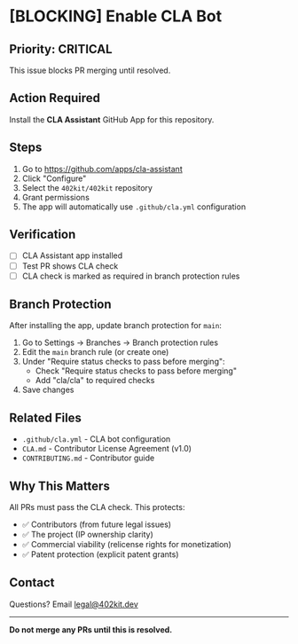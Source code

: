 # [BLOCKING] Enable CLA Bot

## Priority: CRITICAL

This issue blocks PR merging until resolved.

## Action Required

Install the **CLA Assistant** GitHub App for this repository.

## Steps

1. Go to https://github.com/apps/cla-assistant
2. Click "Configure"
3. Select the `402kit/402kit` repository
4. Grant permissions
5. The app will automatically use `.github/cla.yml` configuration

## Verification

- [ ] CLA Assistant app installed
- [ ] Test PR shows CLA check
- [ ] CLA check is marked as required in branch protection rules

## Branch Protection

After installing the app, update branch protection for `main`:

1. Go to Settings → Branches → Branch protection rules
2. Edit the `main` branch rule (or create one)
3. Under "Require status checks to pass before merging":
   - Check "Require status checks to pass before merging"
   - Add "cla/cla" to required checks
4. Save changes

## Related Files

- `.github/cla.yml` - CLA bot configuration
- `CLA.md` - Contributor License Agreement (v1.0)
- `CONTRIBUTING.md` - Contributor guide

## Why This Matters

All PRs must pass the CLA check. This protects:

- ✅ Contributors (from future legal issues)
- ✅ The project (IP ownership clarity)
- ✅ Commercial viability (relicense rights for monetization)
- ✅ Patent protection (explicit patent grants)

## Contact

Questions? Email legal@402kit.dev

---

**Do not merge any PRs until this is resolved.**
